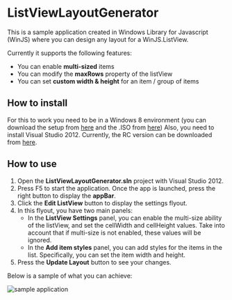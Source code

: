 ListViewLayoutGenerator
=======================

This is a sample application created in Windows Library for Javascript (WinJS) where you can design any layout for a WinJS.ListView.

Currently it supports the following features:
 * You can enable **multi-sized** items
 * You can modify the **maxRows** property of the listView
 * You can set **custom width & height** for an item / group of items

## How to install

For this to work you need to be in a Windows 8 environment (you can download the setup from [here](http://windows.microsoft.com/en-US/windows-8/download) and the .ISO from [here](http://windows.microsoft.com/en-US/windows-8/iso/))
Also, you need to install Visual Studio 2012. Currently, the RC version can be downloaded from [here](http://www.microsoft.com/visualstudio/11/en-us).

## How to use

1. Open the **ListViewLayoutGenerator.sln** project with Visual Studio 2012.
2. Press F5 to start the application. Once the app is launched, press the right button to display the **appBar**.
3. Click the **Edit ListView** button to display the settings flyout.
4. In this flyout, you have two main panels:
      * In the **ListView Settings** panel, you can enable the multi-size ability of the listView, and set the cellWidth and cellHeight values. Take into account that if multi-size is not enabled, these values will be ignored.
      * In the **Add item styles** panel, you can add styles for the items in the list. Specifically, you can set the item width and height.
5. Press the **Update Layout** button to see your changes. 

Below is a sample of what you can achieve:

![sample application](https://github.com/nanovazquez/listview-layout-generator/raw/master/sample.png)